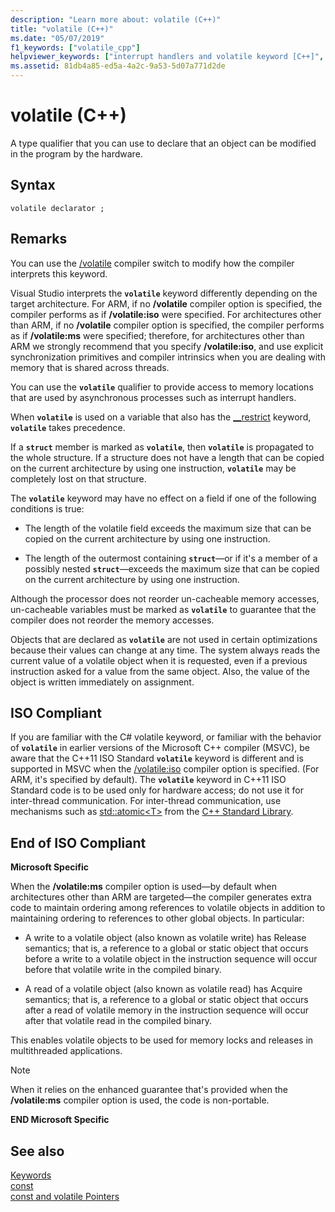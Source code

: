 ```yaml
---
description: "Learn more about: volatile (C++)"
title: "volatile (C++)"
ms.date: "05/07/2019"
f1_keywords: ["volatile_cpp"]
helpviewer_keywords: ["interrupt handlers and volatile keyword [C++]", "volatile keyword [C++]", "volatile objects", "objects [C++], volatile"]
ms.assetid: 81db4a85-ed5a-4a2c-9a53-5d07a771d2de
---
```

# volatile (C++)

A type qualifier that you can use to declare that an object can be modified in the program by the hardware.

## Syntax

```
volatile declarator ;
```

## Remarks

You can use the [/volatile](../build/reference/volatile-volatile-keyword-interpretation.md) compiler switch to modify how the compiler interprets this keyword.

Visual Studio interprets the **`volatile`** keyword differently depending on the target architecture. For ARM, if no **/volatile** compiler option is specified, the compiler performs as if **/volatile:iso** were specified. For architectures other than ARM, if no **/volatile** compiler option is specified, the compiler performs as if **/volatile:ms** were specified; therefore, for architectures other than ARM we strongly recommend that you specify **/volatile:iso**, and use explicit synchronization primitives and compiler intrinsics when you are dealing with memory that is shared across threads.

You can use the **`volatile`** qualifier to provide access to memory locations that are used by asynchronous processes such as interrupt handlers.

When **`volatile`** is used on a variable that also has the [__restrict](../cpp/extension-restrict.md) keyword, **`volatile`** takes precedence.

If a **`struct`** member is marked as **`volatile`**, then **`volatile`** is propagated to the whole structure. If a structure does not have a length that can be copied on the current architecture by using one instruction, **`volatile`** may be completely lost on that structure.

The **`volatile`** keyword may have no effect on a field if one of the following conditions is true:

- The length of the volatile field exceeds the maximum size that can be copied on the current architecture by using one instruction.

- The length of the outermost containing **`struct`**—or if it's a member of a possibly nested **`struct`**—exceeds the maximum size that can be copied on the current architecture by using one instruction.

Although the processor does not reorder un-cacheable memory accesses, un-cacheable variables must be marked as **`volatile`** to guarantee that the compiler does not reorder the memory accesses.

Objects that are declared as **`volatile`** are not used in certain optimizations because their values can change at any time.  The system always reads the current value of a volatile object when it is requested, even if a previous instruction asked for a value from the same object.  Also, the value of the object is written immediately on assignment.

## ISO Compliant

If you are familiar with the C# volatile keyword, or familiar with the behavior of **`volatile`** in earlier versions of the Microsoft C++ compiler (MSVC), be aware that the C++11 ISO Standard **`volatile`** keyword is different and is supported in MSVC when the [/volatile:iso](../build/reference/volatile-volatile-keyword-interpretation.md) compiler option is specified. (For ARM, it's specified by default). The **`volatile`** keyword in C++11 ISO Standard code is to be used only for hardware access; do not use it for inter-thread communication. For inter-thread communication, use mechanisms such as [std::atomic\<T>](../standard-library/atomic.md) from the [C++ Standard Library](../standard-library/cpp-standard-library-reference.md).

## End of ISO Compliant

**Microsoft Specific**

When the **/volatile:ms** compiler option is used—by default when architectures other than ARM are targeted—the compiler generates extra code to maintain ordering among references to volatile objects in addition to maintaining ordering to references to other global objects. In particular:

- A write to a volatile object (also known as volatile write) has Release semantics; that is, a reference to a global or static object that occurs before a write to a volatile object in the instruction sequence will occur before that volatile write in the compiled binary.

- A read of a volatile object (also known as volatile read) has Acquire semantics; that is, a reference to a global or static object that occurs after a read of volatile memory in the instruction sequence will occur after that volatile read in the compiled binary.

This enables volatile objects to be used for memory locks and releases in multithreaded applications.

> [!NOTE]
> When it relies on the enhanced guarantee that's provided when the **/volatile:ms** compiler option is used, the code is non-portable.

**END Microsoft Specific**

## See also

[Keywords](../cpp/keywords-cpp.md)<br/>
[const](../cpp/const-cpp.md)<br/>
[const and volatile Pointers](../cpp/const-and-volatile-pointers.md)
